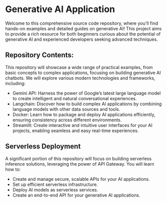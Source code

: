 # Generative AI Application

Welcome to this comprehensive source code repository, where you'll find hands-on examples and detailed guides on generative AI! This project aims to provide a rich resource for both beginners curious about the potential of generative AI and experienced developers seeking advanced techniques.

## Repository Contents:
This repository will showcase a wide range of practical examples, from basic concepts to complex applications, focusing on building generative AI chatbots. We will explore various modern technologies and frameworks, including:
- Gemini API: Harness the power of Google’s latest large language model to create intelligent and natural conversational experiences.
- Langchain: Discover how to build complex AI applications by combining language models with other data sources and tools.
- Docker: Learn how to package and deploy AI applications efficiently, ensuring consistency across different environments.
- Streamlit: Create interactive and intuitive user interfaces for your AI projects, enabling seamless and easy real-time experiences.

## Serverless Deployment
A significant portion of this repository will focus on building serverless inference solutions, leveraging the power of API Gateway. You will learn how to:

- Create and manage secure, scalable APIs for your AI applications.
- Set up efficient serverless infrastructure.
- Deploy AI models as serverless services.
- Create an end-to-end API for your generative AI applications.

